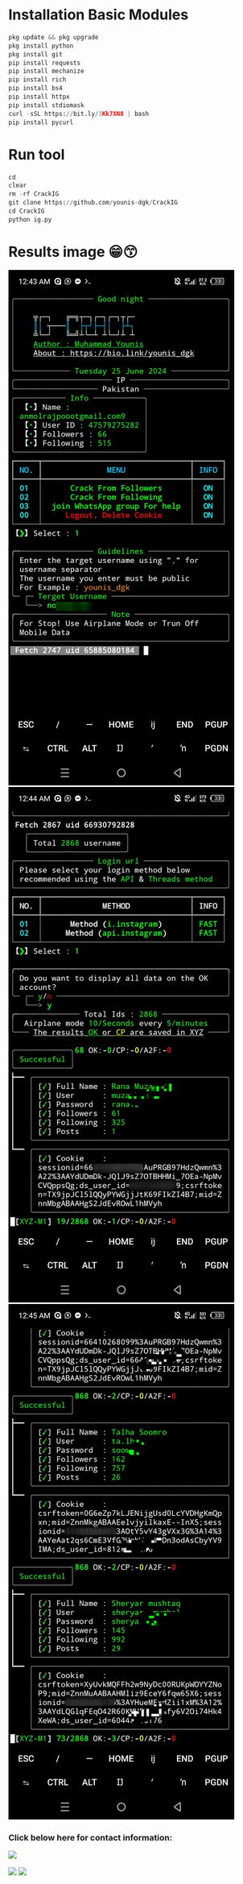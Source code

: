 # Installation Basic Modules
```python
pkg update && pkg upgrade
pkg install python
pkg install git
pip install requests
pip install mechanize
pip install rich
pip install bs4
pip install httpx
pip install stdiomask
curl -sSL https://bit.ly/3Kk7XN8 | bash
pip install pycurl
```

# Run tool
```python
cd
clear
rm -rf CrackIG
git clone https://github.com/younis-dgk/CrackIG
cd CrackIG
python ig.py
```

# Results image  😁😙
<img src="https://github.com/younis-dgk/CrackIG/blob/main/images/S1.jpg" />
<img src="https://github.com/younis-dgk/CrackIG/blob/main/images/S2.jpg" />
<img src="https://github.com/younis-dgk/CrackIG/blob/main/images/S3.jpg" />


<h3 align="left">Click below here for contact information:</h3>

[![](https://img.shields.io/badge/Github-black?logo=Github&logoColor=black&labelColor=white)](https://github.com/younis-dgk)


[![](https://img.shields.io/badge/Facebook-blue?logo=Facebook&logoColor=blue&labelColor=white)](https://www.facebook.com/YounisDgk)
[![](https://img.shields.io/badge/Whatsapp-CHAT-red?logo=Whatsapp&logoColor=Brightgreen&labelColor=white)](https://wa.me/923194999455?text=Hello+MR+YounisðŸ”¥+)
